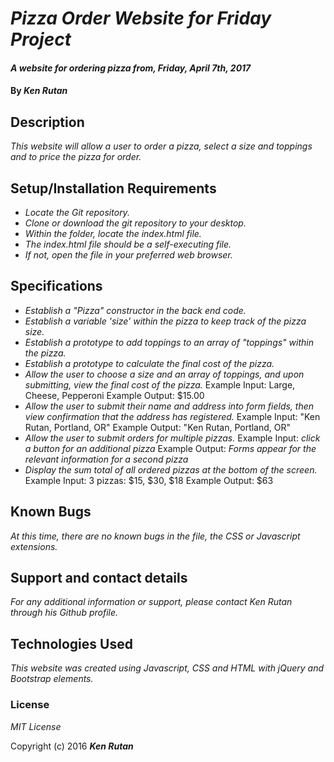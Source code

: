 # _Pizza Order Website for Friday Project_

#### _A website for ordering pizza from, Friday, April 7th, 2017_

#### By _**Ken Rutan**_

## Description

_This website will allow a user to order a pizza, select a size and toppings and to price the pizza for order._

## Setup/Installation Requirements

* _Locate the Git repository._
* _Clone or download the git repository to your desktop._
* _Within the folder, locate the index.html file._
* _The index.html file should be a self-executing file._
* _If not, open the file in your preferred web browser._

## Specifications

* _Establish a "Pizza" constructor in the back end code._
* _Establish a variable 'size' within the pizza to keep track of the pizza size._
* _Establish a prototype to add toppings to an array of "toppings" within the pizza._
* _Establish a prototype to calculate the final cost of the pizza._
* _Allow the user to choose a size and an array of toppings, and upon submitting, view the final cost of the pizza._
    Example Input: Large, Cheese, Pepperoni
    Example Output: $15.00
* _Allow the user to submit their name and address into form fields, then view confirmation that the address has registered._
    Example Input: "Ken Rutan, Portland, OR"
    Example Output: "Ken Rutan, Portland, OR"
* _Allow the user to submit orders for multiple pizzas._
    Example Input: *click a button for an additional pizza*
    Example Output: *Forms appear for the relevant information for a second pizza*
* _Display the sum total of all ordered pizzas at the bottom of the screen._
    Example Input: 3 pizzas: $15, $30, $18
    Example Output: $63

## Known Bugs

_At this time, there are no known bugs in the file, the CSS or Javascript extensions._

## Support and contact details

_For any additional information or support, please contact Ken Rutan through his Github profile._

## Technologies Used

_This website was created using Javascript, CSS and HTML with jQuery and Bootstrap elements._

### License

*MIT License*

Copyright (c) 2016 **_Ken Rutan_**
